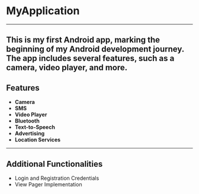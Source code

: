 # MyApplication
---
This is my first Android app, marking the beginning of my Android development journey. The app includes several features, such as a camera, video player, and more.
---
## Features
- **Camera**
- **SMS**
- **Video Player**
- **Bluetooth**
- **Text-to-Speech**
- **Advertising**
- **Location Services**
---
## Additional Functionalities
- Login and Registration Credentials
- View Pager Implementation

